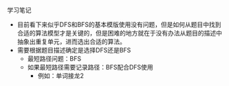 学习笔记
+ 目前看下来似乎DFS和BFS的基本模版使用没有问题，但是如何从题目中找到合适的算法模型才是关键的，但是困难的地方就在于没有办法从题目的描述中抽象出重复单元，进而选出合适的算法。
+ 需要根据题目描述确定是选择DFS还是BFS
  + 最短路径问题：BFS
  + 如果最短路径需要记录路径：BFS配合DFS使用
    + 例如：单词接龙2